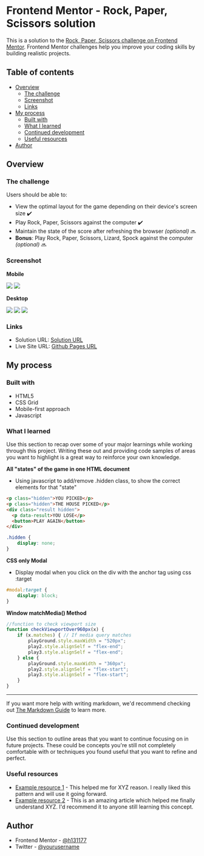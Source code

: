 # Frontend Mentor - Rock, Paper, Scissors solution

This is a solution to the [Rock, Paper, Scissors challenge on Frontend Mentor](https://www.frontendmentor.io/challenges/rock-paper-scissors-game-pTgwgvgH). Frontend Mentor challenges help you improve your coding skills by building realistic projects. 

## Table of contents

- [Overview](#overview)
  - [The challenge](#the-challenge)
  - [Screenshot](#screenshot)
  - [Links](#links)
- [My process](#my-process)
  - [Built with](#built-with)
  - [What I learned](#what-i-learned)
  - [Continued development](#continued-development)
  - [Useful resources](#useful-resources)
- [Author](#author)

## Overview

### The challenge

Users should be able to:

- View the optimal layout for the game depending on their device's screen size ✔️
- Play Rock, Paper, Scissors against the computer ✔️
- Maintain the state of the score after refreshing the browser _(optional)_ 🔜
- **Bonus**: Play Rock, Paper, Scissors, Lizard, Spock against the computer _(optional)_ 🔜

### Screenshot

**Mobile**

![](./design/screenshotMobile1.PNG) ![](./design/screenshotMobile3.PNG)

**Desktop**

![](./design/screenshotDesktop1.PNG) ![](./design/screenshotDesktop2.PNG) ![](./design/screenshotDesktop3.PNG)

### Links

- Solution URL: [Solution URL](https://github.com/h131177/Frontend-Mentor-Projects/tree/master/Rock-Paper-Scissors%20Game)
- Live Site URL: [Github Pages URL](https://h131177.github.io/Frontend-Mentor-Projects/Rock-Paper-Scissors%20Game/index.html)

## My process

### Built with

- HTML5
- CSS Grid
- Mobile-first approach
- Javascript

### What I learned

Use this section to recap over some of your major learnings while working through this project. Writing these out and providing code samples of areas you want to highlight is a great way to reinforce your own knowledge.

**All "states" of the game in one HTML document** 
- Using javascript to add/remove .hidden class, to show the correct elements for that "state"
```html
<p class="hidden">YOU PICKED</p>
<p class="hidden">THE HOUSE PICKED</p>
<div class="result hidden">
  <p data-result>YOU LOSE</p>
  <button>PLAY AGAIN</button>
</div>
```
```css
.hidden {
    display: none;
}
```

**CSS only Modal**
- Display modal when you click on the div with the anchor tag using css :target
```css
#modal:target {
    display: block;
}
```

**Window matchMedia() Method**
```js
//function to check viewport size
function checkViewportOver960px(x) {
    if (x.matches) { // If media query matches
        playGround.style.maxWidth = "520px";
        play2.style.alignSelf = "flex-end";
        play3.style.alignSelf = "flex-end";
    } else {
        playGround.style.maxWidth = "360px";
        play2.style.alignSelf = "flex-start";
        play3.style.alignSelf = "flex-start";
    }
}
```

****

If you want more help with writing markdown, we'd recommend checking out [The Markdown Guide](https://www.markdownguide.org/) to learn more.

### Continued development

Use this section to outline areas that you want to continue focusing on in future projects. These could be concepts you're still not completely comfortable with or techniques you found useful that you want to refine and perfect.

### Useful resources

- [Example resource 1](https://www.example.com) - This helped me for XYZ reason. I really liked this pattern and will use it going forward.
- [Example resource 2](https://www.example.com) - This is an amazing article which helped me finally understand XYZ. I'd recommend it to anyone still learning this concept.

## Author

- Frontend Mentor - [@h131177](https://www.frontendmentor.io/profile/h131177)
- Twitter - [@yourusername](https://www.twitter.com/yourusername)
